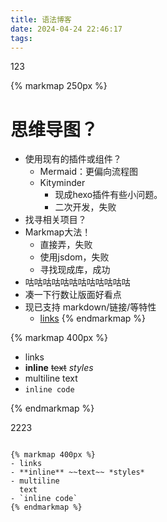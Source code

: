 ```yaml
---
title: 语法博客
date: 2024-04-24 22:46:17
tags:
---
```


123

{% markmap 250px %}

# 思维导图？
- 使用现有的插件或组件？
    - Mermaid：更偏向流程图
    - Kityminder
        - 现成hexo插件有些小问题。
        - 二次开发，失败
- 找寻相关项目？
- Markmap大法！
  - 直接弄，失败
  - 使用jsdom，失败
  - 寻找现成库，成功
- 咕咕咕咕咕咕咕咕咕咕咕咕
- 凑一下行数让版面好看点
- 现已支持 markdown/链接/等特性
  - [links](https://zhangmaimai.com)
  {% endmarkmap %}


{% markmap 400px %}
- links
- **inline** ~~text~~ *styles*
- multiline
  text
- `inline code`

{% endmarkmap %}


2223




```

{% markmap 400px %}
- links
- **inline** ~~text~~ *styles*
- multiline
  text
- `inline code`
{% endmarkmap %}

```







